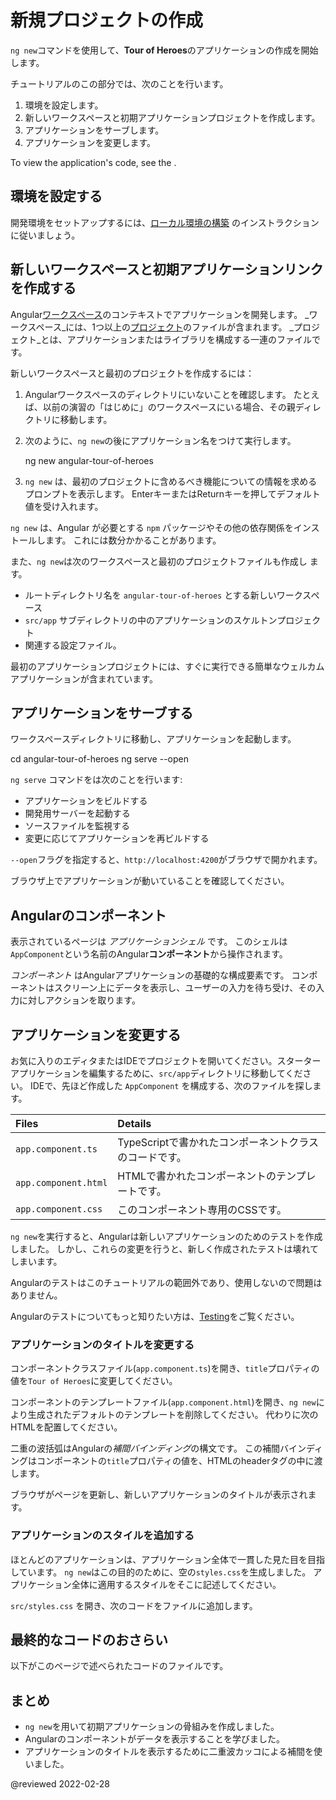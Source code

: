# 新規プロジェクトの作成

`ng new`コマンドを使用して、**Tour of Heroes**のアプリケーションの作成を開始します。

チュートリアルのこの部分では、次のことを行います。

1.  環境を設定します。
1.  新しいワークスペースと初期アプリケーションプロジェクトを作成します。
1.  アプリケーションをサーブします。
1.  アプリケーションを変更します。

<div class="alert is-helpful">

To view the application's code, see the <live-example></live-example>.

</div>

## 環境を設定する

開発環境をセットアップするには、[ローカル環境の構築](guide/setup-local "Setting up for Local Development") のインストラクションに従いましょう。

## 新しいワークスペースと初期アプリケーションリンクを作成する

Angular[ワークスペース](guide/glossary#workspace)のコンテキストでアプリケーションを開発します。
_ワークスペース_には、1つ以上の[プロジェクト](guide/glossary#project)のファイルが含まれます。
_プロジェクト_とは、アプリケーションまたはライブラリを構成する一連のファイルです。

新しいワークスペースと最初のプロジェクトを作成するには：

1.  Angularワークスペースのディレクトリにいないことを確認します。
    たとえば、以前の演習の「はじめに」のワークスペースにいる場合、その親ディレクトリに移動します。

2.  次のように、`ng new`の後にアプリケーション名をつけて実行します。

    <code-example format="shell" language="shell">

    ng new angular-tour-of-heroes

    </code-example>

3.  `ng new` は、最初のプロジェクトに含めるべき機能についての情報を求めるプロンプトを表示します。
    EnterキーまたはReturnキーを押してデフォルト値を受け入れます。

`ng new` は、Angular が必要とする `npm` パッケージやその他の依存関係をインストールします。
これには数分かかることがあります。

また、`ng new`は次のワークスペースと最初のプロジェクトファイルも作成し
ます。

*   ルートディレクトリ名を `angular-tour-of-heroes` とする新しいワークスペース
*    `src/app` サブディレクトリの中のアプリケーションのスケルトンプロジェクト
*   関連する設定ファイル。

最初のアプリケーションプロジェクトには、すぐに実行できる簡単なウェルカムアプリケーションが含まれています。

## アプリケーションをサーブする

ワークスペースディレクトリに移動し、アプリケーションを起動します。

<code-example format="shell" language="shell">

cd angular-tour-of-heroes
ng serve --open

</code-example>

<div class="alert is-helpful">

`ng serve` コマンドをは次のことを行います:

* アプリケーションをビルドする
* 開発用サーバーを起動する
* ソースファイルを監視する
* 変更に応じてアプリケーションを再ビルドする

`--open`フラグを指定すると、`http://localhost:4200`がブラウザで開かれます。

</div>

ブラウザ上でアプリケーションが動いていることを確認してください。

## Angularのコンポーネント

表示されているページは _アプリケーションシェル_ です。
このシェルは`AppComponent`という名前のAngular**コンポーネント**から操作されます。

_コンポーネント_ はAngularアプリケーションの基礎的な構成要素です。
コンポーネントはスクリーン上にデータを表示し、ユーザーの入力を待ち受け、その入力に対しアクションを取ります。

## アプリケーションを変更する

お気に入りのエディタまたはIDEでプロジェクトを開いてください。スターターアプリケーションを編集するために、`src/app`ディレクトリに移動してください。
IDEで、先ほど作成した `AppComponent` を構成する、次のファイルを探します。

| Files                | Details |
|:---                  |:---     |
| `app.component.ts` | TypeScriptで書かれたコンポーネントクラスのコードです。 |
| `app.component.html` | HTMLで書かれたコンポーネントのテンプレートです。 |
| `app.component.css` | このコンポーネント専用のCSSです。 |

<div class="alert is-important">

`ng new`を実行すると、Angularは新しいアプリケーションのためのテストを作成しました。
しかし、これらの変更を行うと、新しく作成されたテストは壊れてしまいます。

Angularのテストはこのチュートリアルの範囲外であり、使用しないので問題はありません。

Angularのテストについてもっと知りたい方は、[Testing](guide/testing)をご覧ください。

</div>

### アプリケーションのタイトルを変更する

コンポーネントクラスファイル(`app.component.ts`)を開き、`title`プロパティの値を`Tour of Heroes`に変更してください。

<code-example header="app.component.ts (class title property)" path="toh-pt0/src/app/app.component.ts" region="set-title"></code-example>

コンポーネントのテンプレートファイル(`app.component.html`)を開き、`ng new`により生成されたデフォルトのテンプレートを削除してください。
代わりに次のHTMLを配置してください。

<code-example header="app.component.html (template)" path="toh-pt0/src/app/app.component.html"></code-example>

二重の波括弧はAngularの*補間バインディング*の構文です。
この補間バインディングはコンポーネントの`title`プロパティの値を、HTMLのheaderタグの中に渡します。

ブラウザがページを更新し、新しいアプリケーションのタイトルが表示されます。

<a id="app-wide-styles"></a>

### アプリケーションのスタイルを追加する

ほとんどのアプリケーションは、アプリケーション全体で一貫した見た目を目指しています。
`ng new`はこの目的のために、空の`styles.css`を生成しました。
アプリケーション全体に適用するスタイルをそこに記述してください。

`src/styles.css` を開き、次のコードをファイルに追加します。

<code-example header="src/styles.css (excerpt)" path="toh-pt0/src/styles.1.css"></code-example>

## 最終的なコードのおさらい

以下がこのページで述べられたコードのファイルです。

<code-tabs>
    <code-pane header="src/app/app.component.ts" path="toh-pt0/src/app/app.component.ts"></code-pane>
    <code-pane header="src/app/app.component.html" path="toh-pt0/src/app/app.component.html"></code-pane>
    <code-pane header="src/styles.css (excerpt)" path="toh-pt0/src/styles.1.css"></code-pane>
</code-tabs>

## まとめ

*   `ng new`を用いて初期アプリケーションの骨組みを作成しました。
*   Angularのコンポーネントがデータを表示することを学びました。
*   アプリケーションのタイトルを表示するために二重波カッコによる補間を使いました。

@reviewed 2022-02-28
